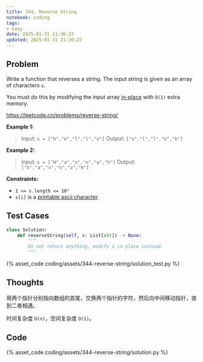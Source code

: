 ```yaml
---
title: 344. Reverse String
notebook: coding
tags:
- easy
date: 2025-01-31 21:36:27
updated: 2025-01-31 21:36:27
---
```

## Problem

Write a function that reverses a string. The input string is given as an array of characters `s`.

You must do this by modifying the input array [in-place](https://en.wikipedia.org/wiki/In-place_algorithm) with `O(1)` extra memory.

<https://leetcode.cn/problems/reverse-string/>

**Example 1:**

> Input: `s = ["h","e","l","l","o"]`
> Output: `["o","l","l","e","h"]`

**Example 2:**

> Input: `s = ["H","a","n","n","a","h"]`
> Output: `["h","a","n","n","a","H"]`

**Constraints:**

- `1 <= s.length <= 10⁵`
- `s[i]` is a [printable ascii character](https://en.wikipedia.org/wiki/ASCII#Printable_characters).

## Test Cases

``` python
class Solution:
    def reverseString(self, s: List[str]) -> None:
        """
        Do not return anything, modify s in-place instead.
        """
```

{% asset_code coding/assets/344-reverse-string/solution_test.py %}

## Thoughts

用两个指针分别指向数组的首尾，交换两个指针的字符，然后向中间移动指针，直到二者相遇。

时间复杂度 `O(n)`，空间复杂度 `O(1)`。

## Code

{% asset_code coding/assets/344-reverse-string/solution.py %}
